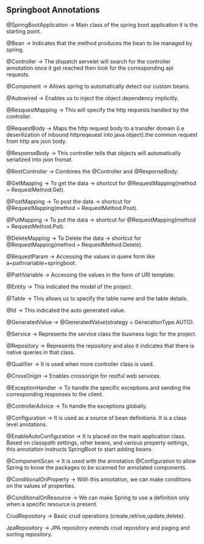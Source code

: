 ## Springboot Annotations

@SpringBootApplication     ->		Main class of the spring boot application it is the starting point.

@Bean 				       ->		Indicates that the method produces the bean to be managed by spring.

@Controller                ->		The dispatch servelet will search for the controller annotation once it get reached then look 										for the corresponding api requests.

@Component				   -> 		Allows spring to automatically detect our custom beans.

@Autowired			       -> 		Enables us to inject the object dependency implicitly.

@ResquestMapping           ->		This will specify the http requests handled by the controller.

@RequestBody			   ->		Maps the http request body to a transfer domain (i.e deserilization of inbound httpreqeuest 										into java object).the common request from http are json body.

@ResponseBody   		   -> 		This controller tells that objects will automatically serialized into json fromat. 

@RestController            -> 		Combines the @Controller and @ResponseBody.

@GetMapping			  	   ->		To get the data -> shortcut for @RequestMapping(method = RequestMethod.Get).

@PostMapping			   -> 		To post the data -> shortcut for @RequestMapping(method = RequestMethod.Post).

@PutMapping				   ->		To put the data -> shortcut for @RequestMapping(method = RequestMethod.Put).

@DeleteMapping			   -> 		To Delete the data -> shortcut for @RequestMapping(method = RequestMethod.Delete).

@RequestParam			   -> 		Accessing the values in quere form like a+pathvariable+springboot.

@PathVariable			   -> 		Accessing the values in the form of URI template.

@Entity					   ->		This indicated the model of the project.

@Table 					   ->		This allows us to specify the table name and the table details.

@Id 					   -> 		This indicated the auto generated value. 

@GeneratedValue			   ->		@GeneratedValue(strategy = GenerationType.AUTO).

@Service				   -> 		Represents the service class the business logic for the project.

@Repository				   -> 		Represents the repository and also it indicates that there is native queries in that class.

@Qualifier		   		   ->		It is used when more controller class is used.

@CrossOrigin		       ->		Enables crossorigin for restful web services.

@ExceptionHandler	       ->		To handle the specific exceptions and sending the corresponding responses to the client.

@ControllerAdvice		   -> 		To handle the exceptions globally.

@Configuration    		   -> 		It is used as a source of bean definitions. It is a class level anotations.

@EnableAutoConfiguration   ->		It is placed on the main application class. Based on classpath settings, other beans, and 											various property settings, this annotation instructs SpringBoot to start adding beans.

@ComponentScan	           ->		It is used with the annotation @Configuration to allow Spring to know the packages to be 											scanned for annotated components.

@ConditionalOnProperty	   ->		With this annotation, we can make conditions on the values of properties.

@ConditionalOnResource	   ->		We can make Spring to use a definition only when a specific resource is present. 	

CrudRepository			   ->		Basic crud operations (create,retrive,update,delete).

JpaRepository		       ->		JPA repository extends crud repository and paging and sorting repository.






